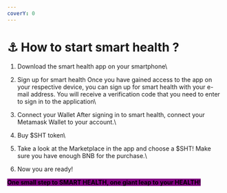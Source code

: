 ```yaml
---
coverY: 0
---
```


# ⚓ How to start smart health ?

1. Download the smart health app on your smartphone\

2. Sign up for smart health Once you have gained access to the app on your respective device, you can sign up for smart health with your e-mail address. You will receive a verification code that you need to enter to sign in to the application\

3. Connect your Wallet After signing in to smart health, connect your Metamask Wallet to your account.\

4. Buy $SHT token\

5. Take a look at the Marketplace in the app and choose a $SHT! Make sure you have enough BNB for the purchase.\

6. Now you are ready!

<mark style="background-color:purple;">**One small step to SMART HEALTH, one giant leap to your HEALTH!**</mark>
